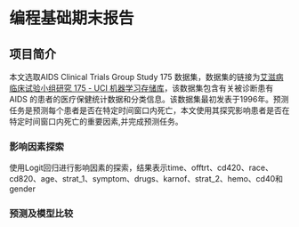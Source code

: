 # 编程基础期末报告
## 项目简介
本文选取AIDS Clinical Trials Group Study 175 数据集，数据集的链接为[艾滋病临床试验小组研究 175 - UCI 机器学习存储库](https://archive.ics.uci.edu/dataset/890/aids+clinical+trials+group+study+175)，该数据集包含有关被诊断患有 AIDS 的患者的医疗保健统计数据和分类信息。该数据集最初发表于1996年。预测任务是预测每个患者是否在特定时间窗口内死亡，本文使用其探究影响患者是否在特定时间窗口内死亡的重要因素,并完成预测任务。

### 影响因素探索
使用Logit回归进行影响因素的探索，结果表示time、offtrt、cd420、race、cd820、age、strat_1、symptom、drugs、karnof、strat_2、hemo、cd40和gender

### 预测及模型比较